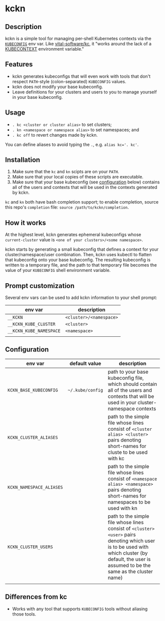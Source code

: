 # kckn

## Description

kckn is a simple tool for managing per-shell Kubernetes contexts via
the [`KUBECONFIG`][kubeconfig-docs] env var. Like
[vital-software/kc](https://github.com/vital-software/kc/), it "works
around the lack of a [KUBECONTEXT][no-kubecontext-issue] environment
variable."

## Features

* kckn generates kubeconfigs that will even work with tools that don't
  respect `PATH`-style (colon-separated) `KUBECONFIG` values.
* kckn does not modify your base kubeconfig.
* Leave definitions for your clusters and users to you to manage
  yourself in your base kubeconfig.

## Usage

* `. kc <cluster or cluster alias>` to set clusters; 
* `. kn <namespace or namespace alias>` to set namespaces; and
* `. kc off` to revert changes made by kckn.

You can define aliases to avoid typing the `.`, e.g. `alias
kc='. kc'`.

## Installation

1. Make sure that the `kc` and `kn` scipts are on your `PATH`.
2. Make sure that your local copies of these scripts are executable.
3. Make sure that your base kubeconfig (see
   [configuration](#Configuration) below) contains all of the users
   and contexts that will be used in the contexts generated by kckn.

`kc` and `kn` both have bash completion support; to enable completion,
source this repo's `completion` file: `source /path/to/kckn/completion`.

## How it works

At the highest level, kckn generates ephemeral kubeconfigs whose
`current-cluster` value is `<one of your clusters>/<some namespace>`. 

kckn starts by generating a small kubeconfig that defines a context
for your cluster/namespace/user combination. Then, kckn uses kubectl
to flatten that kubeconfig onto your base kubeconfig. The resulting
kubeconfig is written to a temporary file, and the path to that
temporary file becomes the value of your `KUBECONFIG` shell
environment variable.

## Prompt customization

Several env vars can be used to add kckn information to your shell prompt:

| env var                 | description             |
|-------------------------|-------------------------|
| `__KCKN`                | `<cluster>/<namespace>` |
| `__KCKN_KUBE_CLUSTER`   | `<cluster>`             |
| `__KCKN_KUBE_NAMESPACE` | `<namespace>`           |
|                         |                         |

## Configuration

| env var                  | default value    | description                                                                                                                                                                                       |
|--------------------------|------------------|---------------------------------------------------------------------------------------------------------------------------------------------------------------------------------------------------|
| `KCKN_BASE_KUBECONFIG`   | `~/.kube/config` | path to your base kubeconfig file, which should contain all of the users and contexts that will be used in your cluster-namespace contexts                                                        |
| `KCKN_CLUSTER_ALIASES`   |                  | path to the simple file whose lines consist of `<cluster alias> <cluster>` pairs denoting short-names for cluste to be used with kc                                                               |
| `KCKN_NAMESPACE_ALIASES` |                  | path to the simple file whose lines consist of `<namespace alias> <namespace>` pairs denoting short-names for namespaces to be used with kn                                                       |
| `KCKN_CLUSTER_USERS`     |                  | path to the simple file whose lines consist of `<cluster> <user>` pairs denoting which user is to be used with which cluster (by default, the user is assumed to be the same as the cluster name) |
|                          |                  |                                                                                                                                                                                                   |

## Differences from kc

* Works with any tool that supports `KUBECONFIG` tools without
  aliasing those tools.

[kubeconfig-docs]: https://kubernetes.io/docs/concepts/configuration/organize-cluster-access-kubeconfig/#the-kubeconfig-environment-variable
[no-kubecontext-issue]: https://github.com/kubernetes/kubernetes/issues/27308
